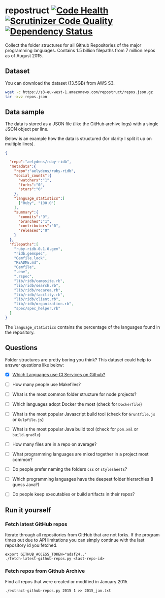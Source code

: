 # repostruct  [![Code Health](https://landscape.io/github/lukasmartinelli/repostruct/master/landscape.svg?style=flat)](https://landscape.io/github/lukasmartinelli/repostruct/master) [![Scrutinizer Code Quality](https://scrutinizer-ci.com/g/lukasmartinelli/repostruct/badges/quality-score.png?b=master)](https://scrutinizer-ci.com/g/lukasmartinelli/repostruct/?branch=master) [![Dependency Status](https://gemnasium.com/lukasmartinelli/repostruct.svg)](https://gemnasium.com/lukasmartinelli/repostruct)

Collect the folder structures for all Github Repositories of the major programming languages.
Contains 1.5 billion filepaths from 7 million repos as of August 2015.

## Dataset

You can download the dataset (13.5GB) from AWS S3.

```bash
wget -c https://s3-eu-west-1.amazonaws.com/repostruct/repos.json.gz
tar -xvz repos.json
```

## Data sample

The data is stored as a JSON file (like the GitHub archive logs)
with a single JSON object per line.

Below is an example how the data is structured
(for clarity I split it up on multiple lines).


```json
{

  "repo":"aelydens/ruby-ridb",
  "metadata":{
    "repo":"aelydens/ruby-ridb",
    "social_counts":{
      "watchers":"1",
      "forks":"0",
      "stars":"0"
    },
    "language_statistics":[
      ["Ruby", "100.0"]
    ],
    "summary":{
      "commits":"9",
      "branches":"1",
      "contributors":"0",
      "releases":"0"
    }
  },
  "filepaths":[
    "ruby-ridb-0.1.0.gem",
    "ridb.gemspec",
    "Gemfile.lock",
    "README.md",
    "Gemfile",
    ".env",
    ".rspec",
    "lib/ridb/campsite.rb",
    "lib/ridb/search.rb",
    "lib/ridb/recarea.rb",
    "lib/ridb/facility.rb",
    "lib/ridb/client.rb",
    "lib/ridb/organization.rb",
    "spec/spec_helper.rb"
  ]
}
```

The `language_statistics` contains the percentage of the languages found
in the repository.

## Questions

Folder structures are pretty boring you think?
This dataset could help to answer questions like below:

- [x] [Which Languages use CI Services on Github?](http://lukasmartinelli.ch/cloud/2015/04/04/github-ci-services.html)
- [ ] How many people use Makefiles?
- [ ] What is the most common folder structure for node projects?
- [ ] Which languages adopt Docker the most (check for `Dockerfile`)
- [ ] What is the most popular Javascript build tool (check for `Gruntfile.js` or `Gulpfile.js`)
- [ ] What is the most popular Java build tool (check for `pom.xml` or `build.gradle`)
- [ ] How many files are in a repo on average?
- [ ] What programming languages are mixed together in a project most common?
- [ ] Do people prefer naming the folders `css` or `stylesheets`?
- [ ] Which programming languages have the deepest folder hierarchies (I guess Java?)
- [ ] Do people keep executables or build artifacts in their repos?


## Run it yourself

### Fetch latest GitHub repos

Iterate through all repositories from GitHub
that are not forks.
If the program times out due to API limitations you can simply
continue with the last repository id you fetched.

```
export GITHUB_ACCESS_TOKEN="adsf24.."
./fetch-latest-github-repos.py <last-repo-id>
```

### Fetch repos from Github Archive

Find all repos that were created or modified in January 2015.

```
./extract-github-repos.py 2015 1 >> 2015_jan.txt
```

